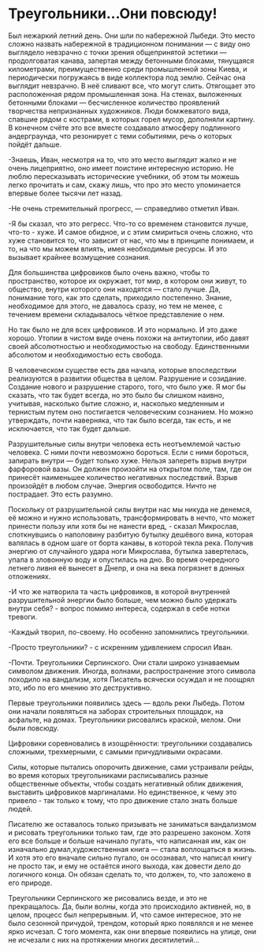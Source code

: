 # Треугольники...Они повсюду!

Был нежаркий летний день. Они шли по набережной Лыбеди. Это место сложно назвать набережной в традиционном понимании  — с виду оно выглядело невзрачно с точки зрения общепринятой эстетики — продолговатая канава, запертая между бетонными блоками, тянущаяся километрами, преимущественно среди промышленной зоны Киева, и периодически погружаясь в виде коллектора под землю. Сейчас она выглядит невзрачно. В неё сливают все, что могут слить. Отягощает это расположенная рядом промышленная зона.  На стенах, выложенных бетонными блоками — бесчисленное количество проявлений творчества непризнанных художников.  Люди бомжеватого вида, спавшие рядом с кострами, в которых горел мусор, дополняли картину. В конечном счёте это все вместе создавало атмосферу подлинного андерграунда, что резонирует с теми событиями, речь о которых пойдёт дальше.

-Знаешь, Иван, несмотря на то, что это место выглядит жалко и не очень лицеприятно, оно имеет поистине интересную историю. Не люблю пересказывать исторические учебники, об этом ты можешь легко прочитать и сам, скажу лишь, что про это место упоминается впервые более тысячи лет назад. 

-Не очень стремительный прогресс, — справедливо отметил Иван.

-Я бы сказал, что это регресс. Что-то со временем становится лучше, что-то - хуже. И самое обидное, и с этим смириться очень сложно, что хуже становится то, что зависит от нас, что мы в принципе понимаем, и то, на что мы можем влиять, имея необходимые ресурсы. И это вызывает крайнее возмущение сознания.	
	
Для большинства цифровиков было очень важно, чтобы то пространство, которое их окружает, тот мир, в котором они живут, то общество, внутри которого они находятся — стало лучше. Да, понимание того, как это сделать, приходило постепенно. Знание, необходимое для этого, не давалось сразу, но тем не менее, с течением времени складывалось чёткое представление о нем.
  
Но так было не для всех цифровиков. И это нормально. И это даже хорошо. Утопии в чистом виде очень похожи на антиутопии, ибо давят своей абсолютностью и необходимостью на свободу. Единственными абсолютом и необходимостью есть свобода.

В человеческом существе есть два начала, которые впоследствии реализуются в развитии общества в целом. Разрушение и созидание. Создание нового и разрушение старого, того, что было уже. Я мог бы сказать, что так будет всегда, но это было бы слишком наивно, учитывая, насколько бытие сложно, и, насколько медленным и тернистым путем оно постигается человеческим сознанием. Но можно утверждать, почти наверняка, что так было всегда, так есть, и не исключается, что так будет дальше.
	
Разрушительные силы внутри человека есть неотъемлемой частью человека. С ними почти невозможно бороться. Если с ними бороться, запирать внутри — будет только хуже. Нельзя запереть взрыв внутри фарфоровой вазы. Он должен произойти на открытом поле, там, где он принесёт наименьшее количество негативных последствий. Взрыв произойдёт в любом случае. Энергия освободится. Ничто не пострадает. Это есть разумно.
	
Поскольку от разрушительной силы внутри нас мы никуда не денемся, её можно и нужно использовать, трансформировать в нечто, что может принести пользу или хотя бы не нанести вред, - сказал Микрослав, споткнувшись о наполовину разбитую бутылку дешёвого вина, которая валялась в одном шаге от борта канавы, в  которой текла река. Получив энергию от случайного удара ноги Микрослава, бутылка завертелась, упала в зловонную воду и опустилась на дно. Во время очередного летнего ливня её вынесет в Днепр, и она на века погрязнет в донных отложениях.
	
-И что же натворила та часть цифровиков, в которой внутренней разрушительной энергии было больше, чем можно было удержать внутри себя? - вопрос помимо интереса, содержал в себе нотки тревоги.
	
-Каждый творил, по-своему. Но особенно запомнились треугольники.
	
-Просто треугольники? - с искренним удивлением спросил Иван.
	
-Почти. Треугольники Серпинского. Они стали широко узнаваемым символом движения. Иногда, волнами, распространение этого символа походило на вандализм, хотя Писатель всячески осуждал и не поощрял это, ибо по его мнению это деструктивно.
	
Первые треугольники появились здесь — вдоль реки Лыбедь. Потом они начали появляться на заборах строительных площадок, на асфальте, на домах. Треугольники рисовались краской, мелом. Они были повсюду.
	
Цифровики соревновались в изощрённости: треугольники создавались сложными, трехмерными, с самыми причудливыми окрасами.
	
Силы, которые пытались опорочить движение, сами устраивали рейды, во время которых треугольниками расписывались разные общественные объекты, чтобы создать негативный облик движения, выставить цифровиков маргиналами. Но единственное, к чему это привело - так только к тому, что про движение стало знать больше людей.
	
Писателю же оставалось только призывать не заниматься вандализмом и рисовать треугольники только  там, где это разрешено законом. Хотя его все больше и больше начинало пугать, что написанная им, как он изначально думал,художественная книга — стала воплощаться в жизнь. И хотя это его вначале сильно пугало, он осознавал, что написал книгу не просто так, и ему не остаётся иного выхода, как довести дело до логичного конца. Он обязан сделать то, что должен, то, что заложено в его природе.
	
Треугольники Серпинского же рисовались везде, и это не прекращалось. Да, были волны, когда это происходило активней, но, в целом, процесс был непрерывным. И, что самое интересное, это не было сезонной причудой, трендом, который ярко появлялся и не менее ярко исчезал. С того момента, как они впервые появились на улице, они не исчезали с них на протяжении многих десятилетий...
